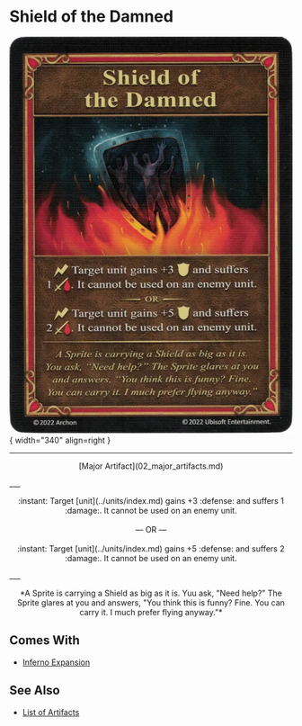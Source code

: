 # Shield of the Damned

![Shield of the Damned](../assets/artifacts_major-shield_of_the_damned.webp){ width="340" align=right }
___
<p style="text-align: center;" markdown>[Major Artifact](02_major_artifacts.md)</p>
___
<p style="text-align: center;" markdown>:instant: Target [unit](../units/index.md) gains +3 :defense: and suffers 1 :damage:. It cannot be used on an enemy unit.<br><br>— OR —<br><br>:instant: Target [unit](../units/index.md) gains +5 :defense: and suffers 2 :damage:. It cannot be used on an enemy unit.</p>
___
<p style="text-align: center;" markdown>*A Sprite is carrying a Shield as big as it is. Yuu ask, "Need help?" The Sprite glares at you and answers, "You think this is funny? Fine. You can carry it. I much prefer flying anyway."*</p>


## Comes With

- [Inferno Expansion](../content.md)


## See Also


- [List of Artifacts](index.md)
